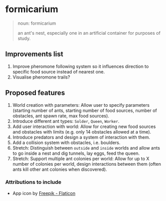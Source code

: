# formicarium


> noun: formicarium
>
> an ant's nest, especially one in an artificial container for purposes of study.

## Improvements list

1. Improve pheromone following system so it influences direction to specific food source instead of nearest one.
1. Visualise pheromone trails?

## Proposed features

1. World creation with parameters: Allow user to specify parameters (starting number of ants, starting number of food sources, number of obstacles, ant spawn rate, max food sources).
1. Introduce different ant types: `Solder`, `Queen`, `Worker`.
1. Add user interaction with world: Allow for creating new food sources and obstacles with limits (e.g. only 14 obstacles allowed at a time).
1. Introduce predators and design a system of interaction with them.
1. Add a collision system with obstacles, i.e. boulders.
1. Stretch: Distinguish between `outside` and `inside` worlds and allow ants to go inside a nest and dig tunnels, lay eggs, feed the queen.
1. Stretch: Support multiple ant colonies per world: Allow for up to X number of colonies per world, design interactions between them (often ants kill other ant colonies when discovered).

### Attributions to include

* App icon by [Freepik - Flaticon](https://www.flaticon.com/authors/freepik)
